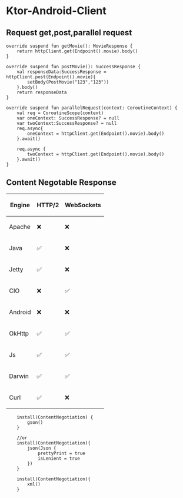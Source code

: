 # Ktor-Android-Client


## Request get,post,parallel request

    override suspend fun getMovie(): MovieResponse {
        return httpClient.get(Endpoint().movie).body()
    }

    override suspend fun postMovie(): SuccessResponse {
        val responseData:SuccessResponse = httpClient.post(Endpoint().movie){
            setBody(PostMovie("123","123"))
        }.body()
        return responseData
    }

    override suspend fun parallelRequest(context: CoroutineContext) {
        val req = CoroutineScope(context)
        var oneContext: SuccessResponse? = null
        var twoContext:SuccessResponse? = null
        req.async{
            oneContext = httpClient.get(Endpoint().movie).body()
        }.await()

        req.async {
            twoContext = httpClient.get(Endpoint().movie).body()
        }.await()
    }

## Content Negotable Response
<table class=" wide" id="25207a75"><thead><tr class="ijRowHead" id="932ddc7e"><th id="a0696927"><p class="article__p child">Engine</p></th><th id="5bf792a2"><p class="article__p child">HTTP/2</p></th><th id="c9296819"><p class="article__p child">WebSockets</p></th></tr></thead><tbody><tr class="" id="492bb4b4"><td id="2ae3ec5a"><p class="article__p child">Apache</p></td><td id="b166d400"><p class="article__p child">❌</p></td><td id="8e0c17bd"><p class="article__p child">❌</p></td></tr><tr class="" id="5fae3327"><td id="f037e07a"><p class="article__p child">Java</p></td><td id="210ca8af"><p class="article__p child">✅</p></td><td id="c063eb9b"><p class="article__p child">❌</p></td></tr><tr class="" id="75d103b4"><td id="696c428f"><p class="article__p child">Jetty</p></td><td id="a400971e"><p class="article__p child">✅</p></td><td id="422868c"><p class="article__p child">❌</p></td></tr><tr class="" id="618e1cc9"><td id="9246e8ae"><p class="article__p child">CIO</p></td><td id="4c689174"><p class="article__p child">❌</p></td><td id="13930bf2"><p class="article__p child">✅</p></td></tr><tr class="" id="db6cb7f"><td id="a7a09e7d"><p class="article__p child">Android</p></td><td id="a297b1c0"><p class="article__p child">❌</p></td><td id="9a76f9d7"><p class="article__p child">❌</p></td></tr><tr class="" id="268ecee"><td id="444005f7"><p class="article__p child">OkHttp</p></td><td id="c0e00575"><p class="article__p child">✅</p></td><td id="b2140156"><p class="article__p child">✅</p></td></tr><tr class="" id="db8de8bb"><td id="427b406c"><p class="article__p child">Js</p></td><td id="eaf11c14"><p class="article__p child">✅</p></td><td id="ee9c8139"><p class="article__p child">✅</p></td></tr><tr class="" id="23b640f5"><td id="9e5ca3cb"><p class="article__p child">Darwin</p></td><td id="e5044d2a"><p class="article__p child">✅</p></td><td id="58d286e3"><p class="article__p child">✅</p></td></tr><tr class="" id="9b7dcb21"><td id="dd070023"><p class="article__p child">Curl</p></td><td id="9db2e97d"><p class="article__p child">✅</p></td><td id="a25f7970"><p class="article__p child">❌</p></td></tr></tbody></table>


        install(ContentNegotiation) {
            gson()
        }

        //or
        install(ContentNegotiation){
            json(Json {
                prettyPrint = true
                isLenient = true
            })
        }

        install(ContentNegotiation){
            xml()
        }
       
       
